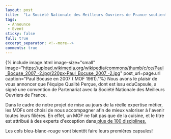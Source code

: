 ```yaml
---
layout: post
title:  "La Société Nationale des Meilleurs Ouvriers de France soutient Qualité Perçue et eduCapsule"
tags:
 - Announce
 - Event
sticky: false
full: true
excerpt_separator: <!--more-->
comments: true
---
```

{% include image.html image-size="small" image="https://upload.wikimedia.org/wikipedia/commons/thumb/c/ce/Paul_Bocuse_2007_-2.jpg/220px-Paul_Bocuse_2007_-2.jpg" post_url=page.url caption="Paul Bocuse en 2007 ( MOF 1961)."%}
Nous avons le plaisir de vous annoncer que l'équipe Qualité Perçue, dont est issu eduCapsule, a signé une convention de Partenariat avec la Société Nationale des Meilleurs Ouvriers de France.

Dans le cadre de notre projet de mise au jours de la réelle expertise métier, les MOFs ont choisi de nous accompagner afin de mieux valoriser à l'avenir toutes leurs filières. En effet, un MOF ne fait pas que de la cuisine, et le titre est attribué à des experts d'exception dans[ plus de 100 disciplines.](https://fr.wikipedia.org/wiki/Meilleur_ouvrier_de_France)

Les cols bleu-blanc-rouge vont bientôt faire leurs premières capsules!